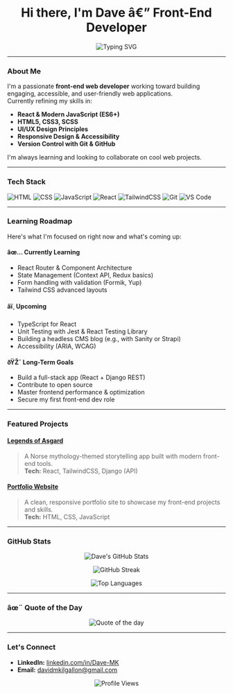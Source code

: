 <h1 align="center">Hi there, I'm Dave â€” Front-End Developer</h1>

<p align="center">
  <img src="https://readme-typing-svg.herokuapp.com?font=Fira+Code&size=22&duration=2500&pause=1000&color=F7F7F7&center=true&vCenter=true&width=435&lines=Front-End+Web+Developer;React+%2B+JavaScript+Enthusiast;UI%2FUX+Learner;Open+Source+Contributor" alt="Typing SVG">
</p>

---

### About Me

I'm a passionate **front-end web developer** working toward building engaging, accessible, and user-friendly web applications.  
Currently refining my skills in:

- **React & Modern JavaScript (ES6+)**
- **HTML5, CSS3, SCSS**
- **UI/UX Design Principles**
- **Responsive Design & Accessibility**
- **Version Control with Git & GitHub**

I'm always learning and looking to collaborate on cool web projects.

---

### Tech Stack

![HTML](https://img.shields.io/badge/-HTML5-E34F26?style=for-the-badge&logo=html5&logoColor=white)
![CSS](https://img.shields.io/badge/-CSS3-1572B6?style=for-the-badge&logo=css3)
![JavaScript](https://img.shields.io/badge/-JavaScript-F7DF1E?style=for-the-badge&logo=javascript&logoColor=000)
![React](https://img.shields.io/badge/-React-20232A?style=for-the-badge&logo=react)
![TailwindCSS](https://img.shields.io/badge/-TailwindCSS-38B2AC?style=for-the-badge&logo=tailwind-css)
![Git](https://img.shields.io/badge/-Git-F05032?style=for-the-badge&logo=git&logoColor=white)
![VS Code](https://img.shields.io/badge/-VS%20Code-007ACC?style=for-the-badge&logo=visual-studio-code)

---

### Learning Roadmap

Here's what I'm focused on right now and what's coming up:

#### âœ… Currently Learning
- React Router & Component Architecture
- State Management (Context API, Redux basics)
- Form handling with validation (Formik, Yup)
- Tailwind CSS advanced layouts

#### â­ï¸ Upcoming
- TypeScript for React
- Unit Testing with Jest & React Testing Library
- Building a headless CMS blog (e.g., with Sanity or Strapi)
- Accessibility (ARIA, WCAG)

#### ðŸŽ¯ Long-Term Goals
- Build a full-stack app (React + Django REST)
- Contribute to open source
- Master frontend performance & optimization
- Secure my first front-end dev role

---

### Featured Projects

#### [**Legends of Asgard**](https://github.com/Dave-MK/legends-of-asgard)
> A Norse mythology-themed storytelling app built with modern front-end tools.  
> **Tech:** React, TailwindCSS, Django (API)

#### [**Portfolio Website**](https://github.com/Dave-MK/ntice-portfolio)
> A clean, responsive portfolio site to showcase my front-end projects and skills.  
> **Tech:** HTML, CSS, JavaScript

---

### GitHub Stats

<p align="center">
  <img src="https://github-readme-stats.vercel.app/api?username=Dave-MK&show_icons=true&theme=radical" alt="Dave's GitHub Stats" />
</p>

<p align="center">
  <img src="https://github-readme-streak-stats.herokuapp.com/?user=Dave-MK&theme=radical" alt="GitHub Streak" />
</p>

<p align="center">
  <img src="https://github-readme-stats.vercel.app/api/top-langs/?username=Dave-MK&layout=compact&theme=radical" alt="Top Languages" />
</p>

---

### âœ¨ Quote of the Day

<p align="center">
  <img src="https://quotes-github-readme.vercel.app/api?type=horizontal&theme=dark" alt="Quote of the day">
</p>

---

### Let's Connect

- **LinkedIn:** [linkedin.com/in/Dave-MK](https://linkedin.com/in/Dave-MK)
- **Email:** davidmkilgallon@gmail.com

<p align="center">
  <img src="https://komarev.com/ghpvc/?username=Dave-MK&color=blue&style=flat-square" alt="Profile Views" />
</p>